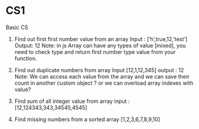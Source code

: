 # CS1
Basic CS

1. Find out first first number value from an array
Input : [‘h’,true,12,’test’]
Output: 12
Note: in js Array can have any types of value [mixed], you need to check type and return
first number type value from your function.


2. Find out duplicate numbers from array
Input [12,1,12,345]
output : 12
Note: We can access each value from the array and we can save their count in another
custom object ? or we can overload array indexes with value?


3. Find sum of all integer value from array
input : [12,124343,343,34545,4545]


4. Find missing numbers from a sorted array [1,2,3,6,7,8,9,10]
